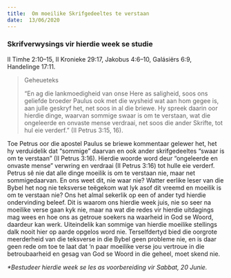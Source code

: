```yaml
---
title:  Om moeilike Skrifgedeeltes te verstaan
date:  13/06/2020
---
```


### Skrifverwysings vir hierdie week se studie
II Timhe 2:10–15, II Kronieke 29:17, Jakobus 4:6–10, Galásiërs 6:9, Handelinge 17:11.

> <p>Geheueteks</p>
>  “En ag die lankmoedigheid van onse Here as saligheid, soos ons geliefde broeder Paulus ook met die wysheid wat aan hom gegee is, aan julle geskryf het, net soos in al die briewe. Hy spreek daarin oor hierdie dinge, waarvan sommige swaar is om te verstaan, wat die ongeleerde en onvaste mense verdraai, net soos die ander Skrifte, tot hul eie verderf.” (II Petrus 3:15, 16).

Toe Petrus oor die apostel Paulus se briewe kommentaar gelewer het, het hy verduidelik dat “sommige” daarvan en ook ander skrifgedeeltes “swaar is om te verstaan” (II Petrus 3:16).  Hierdie woorde word deur “ongeleerde en onvaste mense” verwring en verdraai (II Petrus 3:16) tot hulle eie verderf. Petrus sê nie dat alle dinge moeilik is om te verstaan nie, maar net sommigedaarvan. En ons weet dit, nie waar nie? Watter eerlike leser van die Bybel het nog nie teksverse teëgekom wat lyk asof dit vreemd en moeilik is om te verstaan nie? Ons het almal sekerlik op een of ander tyd hierdie ondervinding beleef. Dit is waarom ons hierdie week juis, nie so seer na moeilike verse gaan kyk nie, maar na wat die redes vir hierdie uitdagings mag wees en hoe ons as getroue soekers na waarheid in God se Woord, daardeur kan werk. Uiteindelik kan sommige van hierdie moeilike stellings dalk nooit hier op aarde opgelos word nie. Terselfdertyd bied die oorgrote meerderheid van die teksverse in die Bybel geen probleme nie, en is daar geen rede om toe te laat dat ‘n paar moeilike verse jou vertroue in die betroubaarheid en gesag van God se Woord in die geheel, moet skend nie.

_*Bestudeer hierdie week se les as voorbereiding vir Sabbat, 20 Junie._